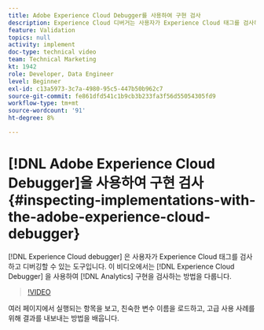 ```yaml
---
title: Adobe Experience Cloud Debugger를 사용하여 구현 검사
description: Experience Cloud 디버거는 사용자가 Experience Cloud 태그를 검사하고 디버깅할 수 있는 도구입니다. 이 비디오에서는 Experience Cloud Debugger을 사용하여 Analytics 구현을 검사하는 방법을 다룹니다.
feature: Validation
topics: null
activity: implement
doc-type: technical video
team: Technical Marketing
kt: 1942
role: Developer, Data Engineer
level: Beginner
exl-id: c13a5973-3c7a-4980-95c5-447b50b962c7
source-git-commit: fe861dfd541c1b9cb3b233fa3f56d55054305fd9
workflow-type: tm+mt
source-wordcount: '91'
ht-degree: 8%

---
```


# [!DNL Adobe Experience Cloud Debugger]을 사용하여 구현 검사 {#inspecting-implementations-with-the-adobe-experience-cloud-debugger}

[!DNL Experience Cloud debugger] 은 사용자가 Experience Cloud 태그를 검사하고 디버깅할 수 있는 도구입니다. 이 비디오에서는 [!DNL Experience Cloud Debugger] 을 사용하여 [!DNL Analytics] 구현을 검사하는 방법을 다룹니다.

>[!VIDEO](https://video.tv.adobe.com/v/23878/?quality=12)

여러 페이지에서 실행되는 항목을 보고, 친숙한 변수 이름을 로드하고, 고급 사용 사례를 위해 결과를 내보내는 방법을 배웁니다.

